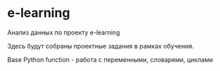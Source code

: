 # e-learning
Анализ данных по проекту e-learning

Здесь будут собраны проектные задания в рамках обучения.

Base Python function - работа с переменными, словарями, циклами
